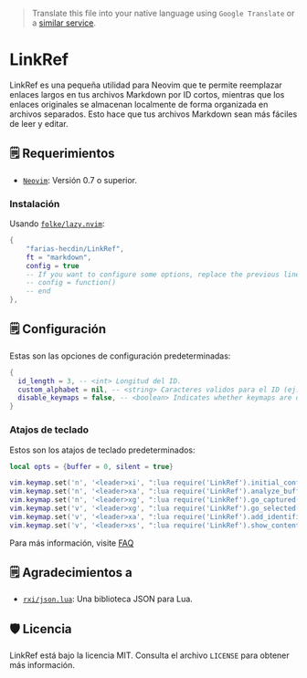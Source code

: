 > Translate this file into your native language using `Google Translate` or a [similar service](https://immersivetranslate.com).

# LinkRef

LinkRef es una pequeña utilidad para Neovim que te permite reemplazar enlaces largos en tus archivos Markdown por ID cortos, mientras que los enlaces originales se almacenan localmente de forma organizada en archivos separados. Esto hace que tus archivos Markdown sean más fáciles de leer y editar.

## 🗒️ Requerimientos

* [`Neovim`](https://github.com/neovim/neovim): Versión 0.7 o superior.

### Instalación

Usando [`folke/lazy.nvim`](https://github.com/folke/lazy.nvim):

```lua
{
    "farias-hecdin/LinkRef",
    ft = "markdown",
    config = true
    -- If you want to configure some options, replace the previous line with:
    -- config = function()
    -- end
},
```

## 🗒️ Configuración

Estas son las opciones de configuración predeterminadas:

```lua
{
  id_length = 3, -- <int> Longitud del ID.
  custom_alphabet = nil, -- <string> Caracteres validos para el ID (ej: 0123abc...).
  disable_keymaps = false, -- <boolean> Indicates whether keymaps are disabled.
}
```

### Atajos de teclado

Estos son los atajos de teclado predeterminados:

```lua
local opts = {buffer = 0, silent = true}

vim.keymap.set('n', '<leader>xi', ":lua require('LinkRef').initial_config()<CR>", opts)
vim.keymap.set('n', '<leader>xa', ":lua require('LinkRef').analyze_buffer()<CR>", opts)
vim.keymap.set('n', '<leader>xg', ":lua require('LinkRef').go_captured()<CR>", opts)
vim.keymap.set('v', '<leader>xg', ":lua require('LinkRef').go_selected()<CR>", opts)
vim.keymap.set('v', '<leader>xa', ":lua require('LinkRef').add_identifier()<CR>", opts)
vim.keymap.set('v', '<leader>xs', ":lua require('LinkRef').show_content()<CR>", opts)
```

Para más información, visite [FAQ](FAQ.md)

## 🗒️ Agradecimientos a

* [`rxi/json.lua`](https://github.com/rxi/json.lua): Una biblioteca JSON para Lua.

## 🛡️ Licencia

LinkRef está bajo la licencia MIT. Consulta el archivo `LICENSE` para obtener más información.
